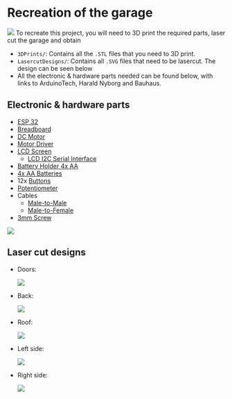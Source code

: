 # Recreation of the garage

<img src="../readme-assets/garage_inside.png/">
To recreate this project, you will need to 3D print the required parts, laser cut the garage and obtain

- `3DPrints/`: Contains all the `.STL` files that you need to 3D print.
- `LasercutDesigns/`: Contains all `.SVG` files that need to be lasercut. The design can be seen below
- All the electronic & hardware parts needed can be found below, with links to ArduinoTech, Harald Nyborg and Bauhaus.

## Electronic & hardware parts

- [ESP 32](https://arduinotech.dk/shop/live-d1-mini-esp32-development-board-based-esp8266/)
- [Breadboard](https://arduinotech.dk/shop/breadboard-830-points/)
- [DC Motor](https://arduinotech.dk/shop/n20-micro-metal-gear-motor/)
- [Motor Driver](https://arduinotech.dk/shop/mx1508-dc-motor-driver-module/)
- [LCD Screen](https://arduinotech.dk/shop/lcd-1602-16x2-w-pinheader/)
  - [LCD I2C Serial Interface](https://arduinotech.dk/shop/lcd-serial-interface/)
- [Battery Holder 4x AA](https://arduinotech.dk/shop/battery-holder-4-x-aa/)
- [4x AA Batteries](https://www.harald-nyborg.dk/kameda-alkaline-batteri-aa-10-pak)
- 12x [Buttons](https://arduinotech.dk/shop/switch-tactile-push-button-6x6x7mm/)
- [Potentiometer](https://arduinotech.dk/shop/potentiometer/)
- Cables
  - [Male-to-Male](https://arduinotech.dk/shop/65-stk-jump-wire-for-breadboard-and-arduino/)
  - [Male-to-Female](https://arduinotech.dk/shop/dupont-wire-30cm/)
- [3mm Screw](https://www.bauhaus.dk/gevindsskrue-uh-3x16)

<img src="../readme-assets/main_circuit.png/">

## Laser cut designs

- Doors:

  <img src="./LasercutDesigns/doors.svg/">

- Back:

  <img src="./LasercutDesigns/back.svg/">

- Roof:

  <img src="./LasercutDesigns/roof.svg/">

- Left side:

  <img src="./LasercutDesigns/side_left.svg/">

- Right side:

  <img src="./LasercutDesigns/side_right.svg/">

